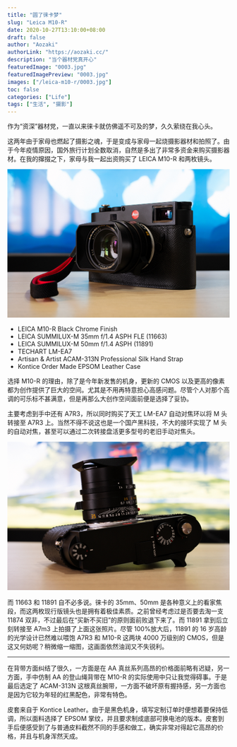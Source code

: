 ```yaml
---
title: "圆了徕卡梦"
slug: "Leica M10-R"
date: 2020-10-27T13:10:00+08:00
draft: false
author: "Aozaki"
authorLink: "https://aozaki.cc/"
description: "当个器材党真开心"
featuredImage: "0003.jpg"
featuredImagePreview: "0003.jpg"
images: ["/leica-m10-r/0003.jpg"]
toc: false
categories: ["Life"]
tags: ["生活", "摄影"]
---
```


作为“资深”器材党，一直以来徕卡就仿佛遥不可及的梦，久久萦绕在我心头。

这两年由于家母也燃起了摄影之魂，于是变成与家母一起烧摄影器材和拍照了。由于今年疫情原因，国外旅行计划全数取消，自然是多出了非常多资金来购买摄影器材。在我的撺掇之下，家母与我一起出资购买了 LEICA M10-R 和两枚镜头。

![Leica M10-R](0001.jpg "Leica M10-R")

- LEICA M10-R Black Chrome Finish
- LEICA SUMMILUX-M 35mm f/1.4 ASPH FLE (11663)
- LEICA SUMMILUX-M 50mm f/1.4 ASPH (11891)
- TECHART LM-EA7
- Artisan & Artist ACAM-313N Professional Silk Hand Strap
- Kontice Order Made EPSOM Leather Case

选择 M10-R 的理由，除了是今年新发售的机身，更新的 CMOS 以及更高的像素都为创作提供了巨大的空间。尤其是不用再特意担心高感问题。尽管个人对那个高调的可乐标不甚满意，但是再那么大创作空间面前便是选择了妥协。

主要考虑到手中还有 A7R3，所以同时购买了天工 LM-EA7 自动对焦环以将 M 头转接至 A7R3 上。当然不得不说这也是一个国产黑科技，不大的接环实现了 M 头的自动对焦，甚至可以通过二次转接盘活更多型号的老旧手动对焦头。

![Leica M10-R](0002.jpg "LEICA SUMMILUX-M 35mm f/1.4 ASPH FLE (11663)")

而 11663 和 11891 自不必多说。徕卡的 35mm、50mm 是各种意义上的看家焦段，而这两枚现行版镜头也是拥有着极佳素质。之前曾经考虑过是否要去淘一支 11874 双非，不过最后在“买新不买旧”的原则面前败退下来了。而 11891 拿到后立刻转接至 A7m3 上拍摄了上面这张照片。尽管 100%放大后，11891 的 16 岁高龄的光学设计已然难以喂饱 A7R3 和 M10-R 这两块 4000 万级别的 CMOS，但是这又何妨呢？稍微缩一缩图，这画面依然油润又不失锐利。

---

在背带方面纠结了很久，一方面是在 AA 真丝系列高昂的价格面前略有迟疑，另一方面，手中仿制 AA 的登山绳背带在 M10-R 的实际使用中只让我觉得碍事。于是最后选定了 ACAM-313N 这根真丝腕带，一方面不破坏原有握持感，另一方面也是因为它较为年轻的红黑配色，非常有特色。

皮套来自于 Kontice Leather。由于是黑色机身，填写定制订单时便想着要保持低调，所以面料选择了 EPSOM 掌纹，并且要求制成底部可换电池的版本。皮套到手后便感受到了与普通皮料截然不同的手感和做工，确实非常对得起它高昂的价格，并且与机身浑然天成。
